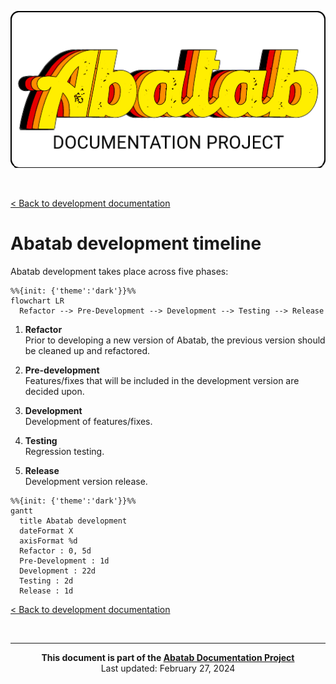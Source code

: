 <!-- u240227 -->

<div align="center">

![](.github/resources/images/logos/abatab-documentation-project-logo.png)

</div>

<br>

[< Back to development documentation](README.md)

# Abatab development timeline

Abatab development takes place across five phases:

```mermaid
%%{init: {'theme':'dark'}}%%
flowchart LR
  Refactor --> Pre-Development --> Development --> Testing --> Release
```

1. **Refactor**  
Prior to developing a new version of Abatab, the previous version should be cleaned up and refactored.

2. **Pre-development**  
Features/fixes that will be included in the development version are decided upon.

3. **Development**  
Development of features/fixes.

4. **Testing**  
Regression testing.

5. **Release**  
Development version release.

```mermaid
%%{init: {'theme':'dark'}}%%
gantt
  title Abatab development
  dateFormat X
  axisFormat %d
  Refactor : 0, 5d
  Pre-Development : 1d
  Development : 22d
  Testing : 2d
  Release : 1d
```
<!-- This footer should be at the bottom of Abatab Documentation Project pages. -->

[< Back to development documentation](README.md)

<br>

***

<div align="center">

<b>This document is part of the
[Abatab Documentation Project](https://github.com/spectrum-health-systems/Abatab-Documentation-Project)</b><br>
Last updated: February 27, 2024<br>

</div>

